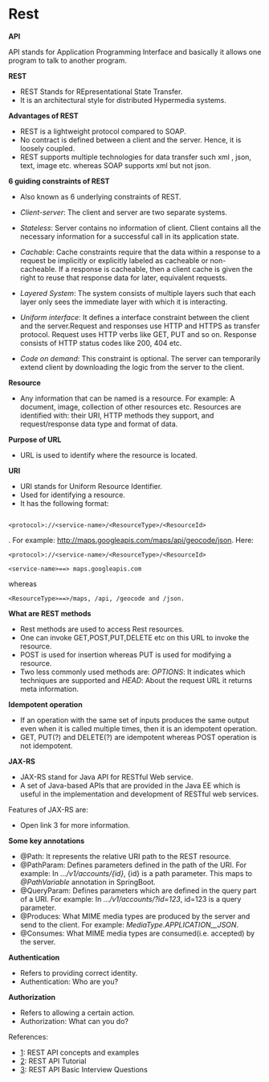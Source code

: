# Rest

**API**

API stands for Application Programming Interface and basically it allows one program to talk to another program.

**REST**

- REST Stands for REpresentational State Transfer.
- It is an architectural style for distributed Hypermedia systems.

**Advantages of REST**

- REST is a lightweight protocol compared to SOAP.
- No contract is defined between a client and the server. Hence, it is loosely coupled.
- REST supports multiple technologies for data transfer such xml , json, text, image etc. whereas SOAP supports xml but not json. 

**6 guiding constraints of REST**

- Also known as 6 underlying constraints of REST.

- *Client-server*: The client and server are two separate systems. 
- *Stateless*: Server contains no information of client. Client contains all the necessary information for a successful call in its application state.
- *Cachable*: Cache constraints require that the data within a response to a request be implicitly or explicitly labeled as cacheable or non-cacheable. If a response is cacheable, then a client cache is given the right to reuse that response data for later, equivalent requests.
- *Layered System*: The system consists of multiple layers such that each layer only sees the immediate layer with which it is interacting.
- *Uniform interface*:  It defines a interface constraint between the client and the server.Request and responses use HTTP and HTTPS as transfer protocol. Request uses HTTP verbs like GET, PUT and so on. Response consists of HTTP status codes like 200, 404 etc.
- *Code on demand*: This constraint is optional. The server can temporarily extend client by downloading the logic from the server to the client. 

**Resource**

- Any information that can be named is a resource. For example: A document, image, collection of other resources etc. Resources are identified with: their URI, HTTP methods they support, and request/response data type and format of data.

**Purpose of URL**

- URL is used to identify where the resource is located.

**URI**

- URI stands for Uniform Resource Identifier.
- Used for identifying a resource.
- It has the following format: 

```

<protocol>://<service-name>/<ResourceType>/<ResourceId>

```
. For example: http://maps.googleapis.com/maps/api/geocode/json. Here: 

```
<protocol>://<service-name>/<ResourceType>/<ResourceId>

<service-name>==> maps.googleapis.com
```

whereas 

```
<ResourceType>==>/maps, /api, /geocode and /json.
```


**What are REST methods**

- Rest methods are used to access Rest resources.
- One can invoke GET,POST,PUT,DELETE etc on this URL to invoke the resource.
- POST is used for insertion whereas PUT is used for modifying a resource.
- Two less commonly used methods are: _OPTIONS_: It indicates which techniques are supported and _HEAD_: About the request URL it returns meta information.

**Idempotent operation**

- If an operation with the same set of inputs produces the same output even when it is called multiple times, then it is an idempotent operation.
- GET, PUT(?) and DELETE(?) are idempotent whereas POST operation is not idempotent.

**JAX-RS**

- JAX-RS stand for Java API for RESTful Web service.
- A set of Java-based APIs that are provided in the Java EE which is useful in the implementation and development of RESTful web services.

Features of JAX-RS are:

- Open link 3 for more information.

**Some key annotations**

- @Path: It represents the relative URI path to the REST resource.
- @PathParam: Defines parameters defined in the path of the URI. For example: In _.../v1/accounts/{id}_, {id} is a path parameter. This maps to _@PathVariable_ annotation in SpringBoot.
- @QueryParam: Defines parameters which are defined in the query part of a URI. For example: In _.../v1/accounts/?id=123_, id=123 is a query parameter.
- @Produces: What MIME media types are produced by the server and send to the client. For example: _MediaType.APPLICATION__JSON_.
- @Consumes: What MIME media types are consumed(i.e. accepted) by the server. 

**Authentication**

- Refers to providing correct identity.
- Authentication: Who are you?

**Authorization**

- Refers to allowing a certain action.
- Authorization: What can you do?








References:
- [1](https://www.youtube.com/watch?v=7YcW25PHnAA): REST API concepts and examples
- [2](https://restfulapi.net/): REST API Tutorial
- [3](https://www.interviewbit.com/rest-api-interview-questions/): REST API Basic Interview Questions